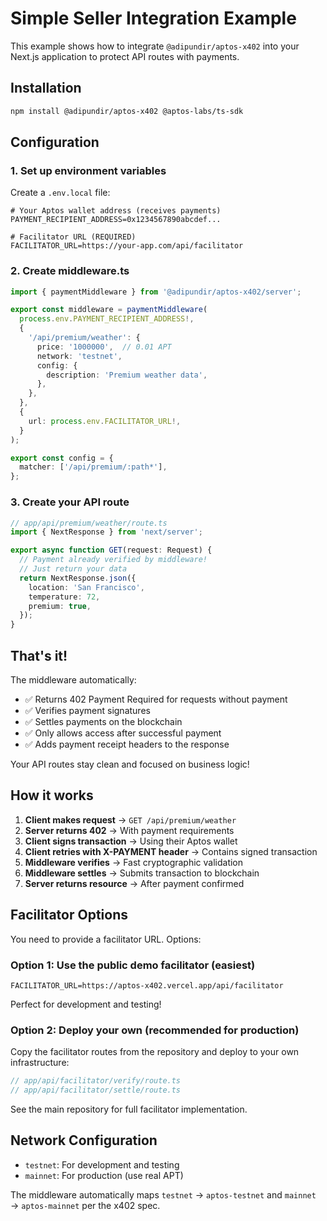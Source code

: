 # Simple Seller Integration Example

This example shows how to integrate `@adipundir/aptos-x402` into your Next.js application to protect API routes with payments.

## Installation

```bash
npm install @adipundir/aptos-x402 @aptos-labs/ts-sdk
```

## Configuration

### 1. Set up environment variables

Create a `.env.local` file:

```env
# Your Aptos wallet address (receives payments)
PAYMENT_RECIPIENT_ADDRESS=0x1234567890abcdef...

# Facilitator URL (REQUIRED)
FACILITATOR_URL=https://your-app.com/api/facilitator
```

### 2. Create middleware.ts

```typescript
import { paymentMiddleware } from '@adipundir/aptos-x402/server';

export const middleware = paymentMiddleware(
  process.env.PAYMENT_RECIPIENT_ADDRESS!,
  {
    '/api/premium/weather': {
      price: '1000000',  // 0.01 APT
      network: 'testnet',
      config: {
        description: 'Premium weather data',
      },
    },
  },
  {
    url: process.env.FACILITATOR_URL!,
  }
);

export const config = {
  matcher: ['/api/premium/:path*'],
};
```

### 3. Create your API route

```typescript
// app/api/premium/weather/route.ts
import { NextResponse } from 'next/server';

export async function GET(request: Request) {
  // Payment already verified by middleware!
  // Just return your data
  return NextResponse.json({
    location: 'San Francisco',
    temperature: 72,
    premium: true,
  });
}
```

## That's it!

The middleware automatically:
- ✅ Returns 402 Payment Required for requests without payment
- ✅ Verifies payment signatures
- ✅ Settles payments on the blockchain
- ✅ Only allows access after successful payment
- ✅ Adds payment receipt headers to the response

Your API routes stay clean and focused on business logic!

## How it works

1. **Client makes request** → `GET /api/premium/weather`
2. **Server returns 402** → With payment requirements
3. **Client signs transaction** → Using their Aptos wallet
4. **Client retries with X-PAYMENT header** → Contains signed transaction
5. **Middleware verifies** → Fast cryptographic validation
6. **Middleware settles** → Submits transaction to blockchain
7. **Server returns resource** → After payment confirmed

## Facilitator Options

You need to provide a facilitator URL. Options:

### Option 1: Use the public demo facilitator (easiest)

```env
FACILITATOR_URL=https://aptos-x402.vercel.app/api/facilitator
```

Perfect for development and testing!

### Option 2: Deploy your own (recommended for production)

Copy the facilitator routes from the repository and deploy to your own infrastructure:

```typescript
// app/api/facilitator/verify/route.ts
// app/api/facilitator/settle/route.ts
```

See the main repository for full facilitator implementation.

## Network Configuration

- `testnet`: For development and testing
- `mainnet`: For production (use real APT)

The middleware automatically maps `testnet` → `aptos-testnet` and `mainnet` → `aptos-mainnet` per the x402 spec.

